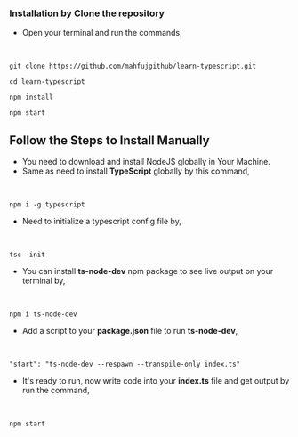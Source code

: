 ### Installation by Clone the repository
* Open your terminal and run the commands,
<br>

``` git clone https://github.com/mahfujgithub/learn-typescript.git ```

``` cd learn-typescript ```

``` npm install ```

``` npm start ```


## Follow the Steps to Install Manually

* You need to download and install NodeJS globally in Your Machine.
* Same as need to install __TypeScript__ globally by this command,
<br>

``` npm i -g typescript ```

* Need to initialize a typescript config file by,
<br>

``` tsc -init ```

* You can install __ts-node-dev__ npm package to see live output on your terminal by,
<br>

``` npm i ts-node-dev ```

* Add a script to your __package.json__ file to run __ts-node-dev__,
<br>

``` "start": "ts-node-dev --respawn --transpile-only index.ts" ```

* It's ready to run, now write code into your __index.ts__ file and get output by run the command,
<br>

``` npm start ```